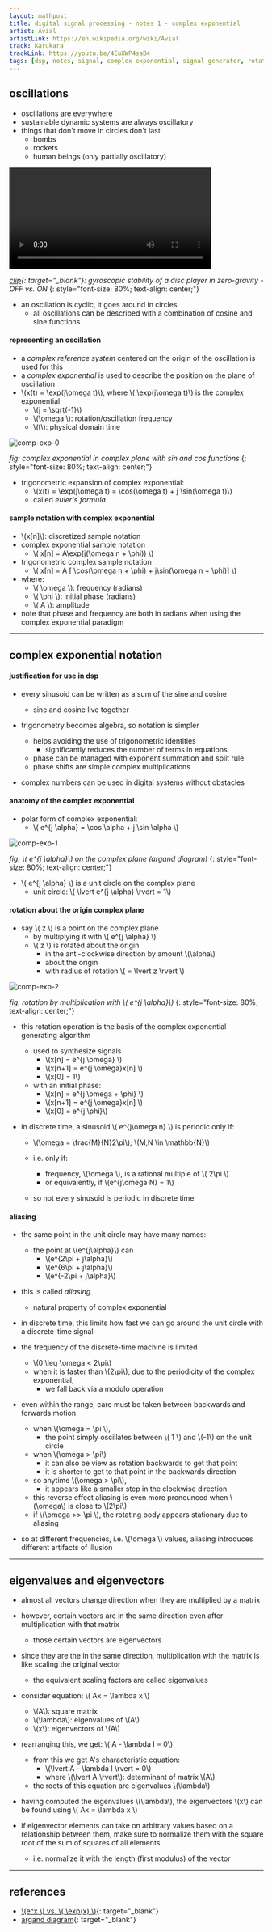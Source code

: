 ```yaml
---
layout: mathpost
title: digital signal processing - notes 1 - complex exponential
artist: Avial
artistLink: https://en.wikipedia.org/wiki/Avial
track: Karukara
trackLink: https://youtu.be/4EuXWP4saB4
tags: [dsp, notes, signal, complex exponential, signal generator, rotation, argand plane]
---
```



## oscillations 
- oscillations are everywhere
- sustainable dynamic systems are always oscillatory
- things that don't move in circles don't last
    - bombs
    - rockets
    - human beings (only partially oscillatory)

<video class="mx-auto my-1" controls width="400">

    <source src="/media/blogAssets/dsp/cd-osc-stability.mp4" type="video/mp4">

    <p>Your browser doesn't support HTML5 video. Here is a <a href="https://youtu.be/1RkBwvuF80I">YouTube link to the video</a> instead.</p>

</video>

*[clip](https://youtu.be/1RkBwvuF80I){: target="_blank"}: gyroscopic stability of a disc player in zero-gravity - OFF vs. ON*
{: style="font-size: 80%; text-align: center;"}

- an oscillation is cyclic, it goes around in circles
    - all oscillations can be described with a combination of cosine and sine functions 



#### representing an oscillation 
- a *complex reference system* centered on the origin of the oscillation is used for this
- a *complex exponential* is used to describe the position on the plane of oscillation
- \\(x(t) = \exp(j\omega t)\\), where \\( \exp(j\omega t)\\) is the complex exponential
    - \\(j = \sqrt{-1}\\)
    - \\(\omega \\): rotation/oscillation frequency 
    - \\(t\\): physical domain time 


<img class="plot mx-auto text-center img-fluid" src="/media/blogAssets/dsp/comp_exp_0.jpg" alt="comp-exp-0">

*fig: complex exponential in complex plane with sin and cos functions*
{: style="font-size: 80%; text-align: center;"}

- trigonometric expansion of complex exponential:
    - \\(x(t) = \exp(j\omega t) = \cos(\omega t) + j \sin(\omega t)\\)
    - called *euler's formula*

#### sample notation with complex exponential 

- \\(x[n]\\): discretized sample notation
- complex exponential sample notation
    - \\( x[n] = A\exp(j(\omega n + \phi)) \\)
- trigonometric complex sample notation
    - \\( x[n] = A [ \cos(\omega n + \phi) + j\sin(\omega n + \phi)] \\)
- where:
    - \\( \omega \\): frequency (radians)
    - \\( \phi \\): initial phase (radians)
    - \\( A \\): amplitude 
- note that phase and frequency are both in radians when using the complex exponential paradigm

<hr>

## complex exponential notation

#### justification for use in dsp
- every sinusoid can be written as a sum of the sine and cosine
    - sine and cosine live together

- trigonometry becomes algebra, so notation is simpler
    - helps avoiding the use of trigonometric identities 
        - significantly reduces the number of terms in equations
    - phase can be managed with exponent summation and split rule
    - phase shifts are simple complex multiplications
    
- complex numbers can be used in digital systems without obstacles

#### anatomy of the complex exponential

- polar form of complex exponential:
    - \\( e^{j \alpha} = \cos \alpha + j \sin \alpha \\)

<img class="plot mx-auto text-center img-fluid" src="/media/blogAssets/dsp/comp_exp_1.png" alt="comp-exp-1">

*fig: \\( e^{j \alpha}\\) on the complex plane (argand diagram)*
{: style="font-size: 80%; text-align: center;"}

- \\( e^{j \alpha} \\) is a unit circle on the complex plane 
    - unit circle: \\( \lvert e^{j \alpha}  \rvert = 1\\) 

#### rotation about the origin complex plane

- say \\( z \\) is a point on the complex plane
    - by multiplying it with \\( e^{j \alpha} \\) 
    - \\( z \\) is rotated about the origin 
        - in the anti-clockwise direction by amount \\(\alpha\\)
        - about the origin 
        - with radius of rotation \\( = \lvert z \rvert \\)

<img class="plot mx-auto text-center img-fluid" src="/media/blogAssets/dsp/comp_exp_2.png" alt="comp-exp-2">

*fig: rotation by multiplication with \\( e^{j \alpha}\\)*
{: style="font-size: 80%; text-align: center;"}

- this rotation operation is the basis of the complex exponential generating algorithm
    - used to synthesize signals
        - \\(x[n] =  e^{j \omega} \\)
        - \\(x[n+1] =  e^{j \omega}x[n] \\)
        - \\(x[0] = 1\\)
    - with an initial phase:
        - \\(x[n] =  e^{j \omega + \phi} \\)
        - \\(x[n+1] =  e^{j \omega}x[n] \\)
        - \\(x[0] = e^{j \phi}\\)

- in discrete time, a sinusoid \\( e^{j\omega n} \\) is periodic only if:
    - \\(\omega = \frac{M}{N}2\pi\\); \\(M,N \in \mathbb{N}\\)
    - i.e. only if: 
        - frequency, \\(\omega \\), is a rational multiple of \\( 2\pi \\)
        - or equivalently, if \\(e^{j\omega N} = 1\\)

    - so not every sinusoid is periodic in discrete time

#### aliasing 

- the same point in the unit circle may have many names:
    - the point at \\(e^{j\alpha}\\) can 
        - \\(e^{2\pi + j\alpha}\\)
        - \\(e^{6\pi + j\alpha}\\)
        - \\(e^{-2\pi + j\alpha}\\)
- this is called *aliasing*
    - natural property of complex exponential
- in discrete time, this limits how fast we can go around the unit circle with a discrete-time signal 

- the frequency of the discrete-time machine is limited 
    - \\(0 \leq \omega < 2\pi\\)
    - when it is faster than \\(2\pi\\), due to the periodicity of the complex exponential, 
        - we fall back via a modulo operation

- even within the range, care must be taken between backwards and forwards motion
    - when \\(\omega = \pi \\), 
        - the point simply oscillates between \\( 1 \\) and \\(-1\\) on the unit circle
    - when \\(\omega > \pi\\)
        - it can also be view as rotation backwards to get that point
        - it is shorter to get to that point in the backwards direction
    - so anytime \\(\omega > \pi\\), 
        - it appears like a smaller step in the clockwise direction
    - this reverse effect aliasing is even more pronounced when \\(\omega\\) is close to \\(2\pi\\)
    - if \\(\omega >> \pi \\), the rotating body appears stationary due to aliasing

- so at different frequencies, i.e. \\(\omega \\) values, aliasing introduces different artifacts of illusion

<hr>

## eigenvalues and eigenvectors

- almost all vectors change direction when they are multiplied by a matrix  
- however, certain vectors are in the same direction even after multiplication with that matrix 
    - those certain vectors are eigenvectors
- since they are the in the same direction, multiplication with the matrix is like scaling the original vector 
    - the equivalent scaling factors are called eigenvalues

- consider equation: \\( Ax = \lambda x \\)
    - \\(A\\): square matrix
    - \\(\lambda\\): eigenvalues of \\(A\\)
    - \\(x\\): eigenvectors of \\(A\\)
- rearranging this, we get: \\( A - \lambda I = 0\\) 
    - from this we get A's characteristic equation:
        - \\(\lvert A - \lambda I \rvert = 0\\)
        - where \\(\lvert A \rvert\\): determinant of matrix \\(A\\)
    - the roots of this equation are eigenvalues \\(\lambda\\)
- having computed the eigenvalues \\(\lambda\\), the eigenvectors \\(x\\) can be found using \\( Ax = \lambda x \\)

- if eigenvector elements can take on arbitrary values based on a relationship between them, make sure to normalize them with the square root of the sum of squares of all elements 
    - i.e. normalize it with the length (first modulus) of the vector 



<hr>

## references 
- [\\(e^x \\) vs. \\( \exp(x) \\)](https://tex.stackexchange.com/a/254786){: target="_blank"}
- [argand diagram](http://mathworld.wolfram.com/ArgandDiagram.html){: target="_blank"}
